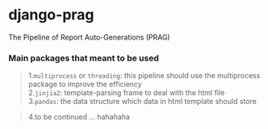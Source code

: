 # django-prag
The Pipeline of Report Auto-Generations (PRAG) 


### Main packages that meant to be used
>1.`multiprocess` or `threading`: this pipeline should use the multiprocess package to improve the efficiency   
>2.`jinjia2`: template-parsing frame to deal with the html file    
>3.`pandas`: the data structure which data in html template should store   
    
>4.to be continued ... hahahaha  
